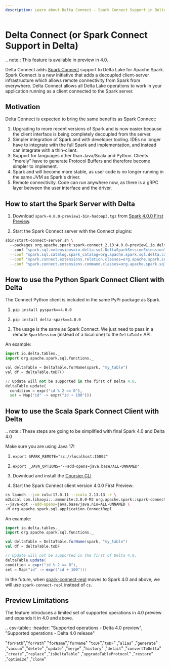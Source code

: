 ```yaml
---
description: Learn about Delta Connect - Spark Connect Support in Delta.
---
```


# Delta Connect (or Spark Connect Support in Delta)

.. note:: This feature is available in preview in <Delta> 4.0.

Delta Connect adds [Spark Connect](https://spark.apache.org/docs/latest/spark-connect-overview.html) support to Delta Lake for Apache Spark. Spark Connect is a new initiative that adds a decoupled client-server infrastructure which allows remote connectivity from Spark from everywhere. Delta Connect allows all Delta Lake operations to work in your application running as a client connected to the Spark server.

## Motivation

Delta Connect is expected to bring the same benefits as Spark Connect:

1. Upgrading to more recent versions of Spark and <Delta> is now easier because the client interface is being completely decoupled from the server.
2. Simpler integration of Spark and <Delta> with developer tooling. IDEs no longer have to integrate with the full Spark and <Delta> implementation, and instead can integrate with a thin-client.
3. Support for languages other than Java/Scala and Python. Clients "merely" have to generate Protocol Buffers and therefore become simpler to implement.
4. Spark and <Delta> will become more stable, as user code is no longer running in the same JVM as Spark's driver.
5. Remote connectivity. Code can run anywhere now, as there is a gRPC layer between the user interface and the driver.

## How to start the Spark Server with Delta

1. Download `spark-4.0.0-preview1-bin-hadoop3.tgz` from [Spark 4.0.0 First Preview](https://archive.apache.org/dist/spark/spark-4.0.0-preview1).

2. Start the Spark Connect server with the <Delta> Connect plugins:

```bash
sbin/start-connect-server.sh \ 
  --packages org.apache.spark:spark-connect_2.13:4.0.0-preview1,io.delta:delta-connect-server_2.13:4.0.0-preview1,io.delta:delta-connect-common_2.13:4.0.0-preview1,com.google.protobuf:protobuf-java:3.25.1 \ 
  --conf "spark.sql.extensions=io.delta.sql.DeltaSparkSessionExtension" \
  --conf "spark.sql.catalog.spark_catalog=org.apache.spark.sql.delta.catalog.DeltaCatalog" \
  --conf "spark.connect.extensions.relation.classes=org.apache.spark.sql.connect.delta.DeltaRelationPlugin" \
  --conf "spark.connect.extensions.command.classes=org.apache.spark.sql.connect.delta.DeltaCommandPlugin"
```

## How to use the Python Spark Connect Client with Delta

The <Delta> Connect Python client is included in the same PyPi package as <Delta> Spark.

1. `pip install pyspark==4.0.0`

2. `pip install delta-spark==4.0.0`

3. The usage is the same as Spark Connect. We just need to pass in a remote `SparkSession` (instead of a local one) to the `DeltaTable` API.

An example:

```python
import io.delta.tables._
import org.apache.spark.sql.functions._

val deltaTable = DeltaTable.forName(spark, "my_table")
val df = deltaTable.toDF()

// Update will not be supported in the first of Delta 4.0.
deltaTable.update(
  condition = expr("id % 2 == 0"),
  set = Map("id" -> expr("id + 100")))
```

## How to use the Scala Spark Connect Client with Delta

.. note:: These steps are going to be simplified with final Spark 4.0 and Delta 4.0

Make sure you are using Java 17!

1. `export SPARK_REMOTE="sc://localhost:15002"`

2. `export _JAVA_OPTIONS="--add-opens=java.base/ALL-UNNAMED"`

3. Download and install the [Coursier CLI](https://get-coursier.io/docs/cli-installation)

4. Start the Spark Connect client version 4.0.0 First Preview:

```bash
cs launch --jvm zulu:17.0.11 --scala 2.13.13 -r \
m2Local com.lihaoyi:::ammonite:3.0.0-M2 org.apache.spark::spark-connect-client-jvm:4.0.0-preview1 io.delta:delta-connect-client_2.13:4.0.0-preview1 io.delta:delta-connect-common_2.13:4.0.0-preview1 com.google.protobuf:protobuf-java:3.25.1 \
--java-opt --add-opens=java.base/java.nio=ALL-UNNAMED \
-M org.apache.spark.sql.application.ConnectRepl
```

An example:
    
```scala
import io.delta.tables._
import org.apache.spark.sql.functions._

val deltaTable = DeltaTable.forName(spark, "my_table")
val df = deltaTable.toDF

// Update will not be supported in the first of Delta 4.0.
deltaTable.update(
condition = expr("id % 2 == 0"),
set = Map("id" -> expr("id + 100")))
```

In the future, when [spark-connect-repl](https://spark.apache.org/docs/4.0.0-preview1/spark-connect-overview.html#use-spark-connect-for-interactive-analysis) moves to Spark 4.0 and above, we will use `spark-connect-repl` instead of `cs`.

## Preview Limitations

The feature introduces a limited set of supported operations in <Delta> 4.0 preview and expands it in <Delta> 4.0 and above.

.. csv-table::
:header: "Supported operations - Delta 4.0 preview", "Supported operations - Delta 4.0 release"

"`forPath`","`forPath`"
"`forName`","`forName`"
"`toDF`","`toDF`"
,"`alias`"
,"`generate`"
,"`vacuum`"
,"`delete`"
,"`update`"
,"`merge`"
,"`history`"
,"`detail`"
,"`convertToDelta`"
,"`create`"
,"`replace`"
,"`isDeltaTable`"
,"`upgradeTableProtocol`"
,"`restore`"
,"`optimize`"
,"`clone`"
